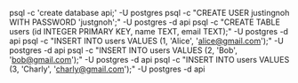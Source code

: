 psql -c 'create database api;' -U postgres
psql -c "CREATE USER justingnoh WITH PASSWORD 'justgnoh';" -U postgres -d api
psql -c "CREATE TABLE users (id INTEGER PRIMARY KEY, name TEXT, email TEXT);" -U postgres -d api
psql -c "INSERT INTO users VALUES (1, 'Alice', 'alice@gmail.com');" -U postgres -d api
psql -c "INSERT INTO users VALUES (2, 'Bob', 'bob@gmail.com');" -U postgres -d api
psql -c "INSERT INTO users VALUES (3, 'Charly', 'charly@gmail.com');" -U postgres -d api